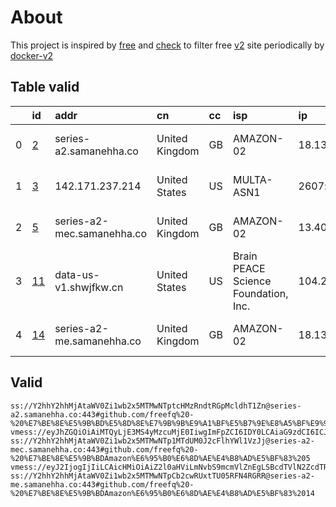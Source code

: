 
# About

This project is inspired by [free](https://github.com/freefq/free) and [check](https://github.com/yeahwu/check) to filter free [v2](https://github.com/v2fly/v2ray-core) site periodically by [docker-v2](https://hub.docker.com/r/v2ray/official)

    

## Table valid
|    | id                   | addr                       | cn             | cc   | isp                                  | ip                                 | chatgpt          |
|---:|:---------------------|:---------------------------|:---------------|:-----|:-------------------------------------|:-----------------------------------|:-----------------|
|  0 | [2](config/2.json)   | series-a2.samanehha.co     | United Kingdom | GB   | AMAZON-02                            | 18.132.198.231                     | Yes (Region: GB) |
|  1 | [3](config/3.json)   | 142.171.237.214            | United States  | US   | MULTA-ASN1                           | 2607:f130:109:0:225:90ff:fea6:c7ae | Yes (Region: US) |
|  2 | [5](config/5.json)   | series-a2-mec.samanehha.co | United Kingdom | GB   | AMAZON-02                            | 13.40.181.177                      | Yes (Region: GB) |
|  3 | [11](config/11.json) | data-us-v1.shwjfkw.cn      | United States  | US   | Brain PEACE Science Foundation, Inc. | 104.249.174.138                    | Yes (Region: US) |
|  4 | [14](config/14.json) | series-a2-me.samanehha.co  | United Kingdom | GB   | AMAZON-02                            | 18.134.130.161                     | Yes (Region: GB) |

## Valid
```
ss://Y2hhY2hhMjAtaWV0Zi1wb2x5MTMwNTptcHMzRndtRGpMcldhT1Zn@series-a2.samanehha.co:443#github.com/freefq%20-%20%E7%BE%8E%E5%9B%BD%E5%8D%8E%E7%9B%9B%E9%A1%BF%E5%B7%9E%E8%A5%BF%E9%9B%85%E5%9B%BE%E5%B8%82%E4%BA%9A%E9%A9%AC%E9%80%8A%28Amazon%29%E5%85%AC%E5%8F%B8%E6%95%B0%E6%8D%AE%E4%B8%AD%E5%BF%83%202
vmess://eyJhZGQiOiAiMTQyLjE3MS4yMzcuMjE0IiwgImFpZCI6IDY0LCAiaG9zdCI6ICJ3d3cuMjMxNjg0OTkueHl6IiwgImlkIjogIjQxODA0OGFmLWEyOTMtNGI5OS05YjBjLTk4Y2EzNTgwZGQyNCIsICJuZXQiOiAid3MiLCAicGF0aCI6ICIvcGF0aC8yMjEzMTIyODEwMDkiLCAicG9ydCI6IDQ0MywgInBzIjogImdpdGh1Yi5jb20vZnJlZWZxIC0gXHU1MmEwXHU2MmZmXHU1OTI3ICAzIiwgInRscyI6ICJ0bHMiLCAidHlwZSI6ICJhdXRvIiwgInNlY3VyaXR5IjogImF1dG8iLCAic2tpcC1jZXJ0LXZlcmlmeSI6IHRydWUsICJzbmkiOiAiIn0=
ss://Y2hhY2hhMjAtaWV0Zi1wb2x5MTMwNTp1MTdUM0J2cFlhYWl1VzJj@series-a2-mec.samanehha.co:443#github.com/freefq%20-%20%E7%BE%8E%E5%9B%BDAmazon%E6%95%B0%E6%8D%AE%E4%B8%AD%E5%BF%83%205
vmess://eyJ2IjogIjIiLCAicHMiOiAiZ2l0aHViLmNvbS9mcmVlZnEgLSBcdTVlN2ZcdTRlMWNcdTc3MDFcdTc5ZmJcdTUyYTggMTEiLCAiYWRkIjogImRhdGEtdXMtdjEuc2h3amZrdy5jbiIsICJwb3J0IjogIjIwNDAxIiwgImFpZCI6IDAsICJzY3kiOiAiYXV0byIsICJuZXQiOiAid3MiLCAidHlwZSI6ICJub25lIiwgInRscyI6ICIiLCAiaWQiOiAiYjE0NzhlMjQtNDkxNi0zYWJlLThmMTctMTU5MzEwMTJlY2JlIiwgInNuaSI6ICIiLCAiaG9zdCI6ICJkYXRhLXVzLXYxLnNod2pma3cuY24iLCAicGF0aCI6ICIvZGViaWFuIn0=
ss://Y2hhY2hhMjAtaWV0Zi1wb2x5MTMwNTpCb2cwRUxtTU05RFN4RGRR@series-a2-me.samanehha.co:443#github.com/freefq%20-%20%E7%BE%8E%E5%9B%BDAmazon%E6%95%B0%E6%8D%AE%E4%B8%AD%E5%BF%83%2014
```

